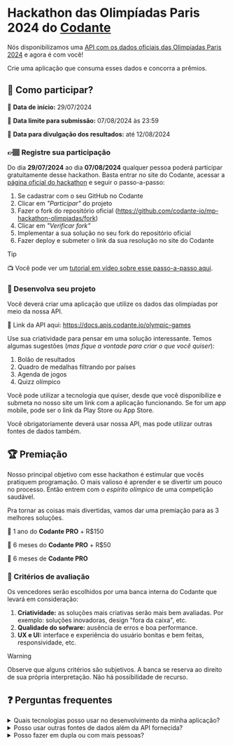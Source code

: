 # Hackathon das Olimpíadas Paris 2024 do [Codante](https://codante.io)

Nós disponibilizamos uma [API com os dados oficiais das Olimpíadas Paris 2024](https://docs.apis.codante.io/olympic-games) e agora é com você!

Crie uma aplicação que consuma esses dados e concorra a prêmios.




## 🤔 Como participar?

📅 **Data de início:** 29/07/2024

📅 **Data limite para submissão:** 07/08/2024 às 23:59

📅 **Data para divulgação dos resultados:** até 12/08/2024


### 👉🏽 Registre sua participação
Do dia **29/07/2024** ao dia **07/08/2024** qualquer pessoa poderá participar gratuitamente desse hackathon. Basta entrar no site do Codante, acessar a [página oficial do hackathon](https://codante.io/mini-projetos/hackathon-olimpiadas) e seguir o passo-a-passo:
1. Se cadastrar com o seu GitHub no Codante
2. Clicar em *"Participar"* do projeto
3. Fazer o fork do repositório oficial (https://github.com/codante-io/mp-hackathon-olimpiadas/fork)
4. Clicar em *"Verificar fork"*
5. Implementar a sua solução no seu fork do repositório oficial
6. Fazer deploy e submeter o link da sua resolução no site do Codante

> [!TIP]  
> 📺 Você pode ver um [tutorial em vídeo sobre esse passo-a-passo aqui](https://codante.io/workshops/resolucao-pagina-de-faq/participando-do-mini-projeto-no-codante).

### 🔨 Desenvolva seu projeto
Você deverá criar uma aplicação que utilize os dados das olimpíadas por meio da nossa API.

🔗 Link da API aqui: https://docs.apis.codante.io/olympic-games

Use sua criatividade para pensar em uma solução interessante. Temos algumas sugestões (*mas fique a vontade para criar o que você quiser*):
1. Bolão de resultados
2. Quadro de medalhas filtrando por países
3. Agenda de jogos
4. Quizz olímpico

Você pode utilizar a tecnologia que quiser, desde que você disponibilize e submeta no nosso site um link com a aplicação funcionando. Se for um app mobile, pode ser o link da Play Store ou App Store.

Você obrigatoriamente deverá usar nossa API, mas pode utilizar outras fontes de dados também.


## 🏆 Premiação
Nosso principal objetivo com esse hackathon é estimular que vocês pratiquem programação. O mais valioso é aprender e se divertir um pouco no processo. Então entrem com o *espírito olímpico* de uma competição saudável.

Pra tornar as coisas mais divertidas, vamos dar uma premiação para as 3 melhores soluções.

🥇 1 ano do **Codante PRO** + R$150

🥈 6 meses do **Codante PRO** + R$50

🥉 6 meses de **Codante PRO** 


### 🔎 Critérios de avaliação
Os vencedores serão escolhidos por uma banca interna do Codante que levará em consideração:

1. **Criatividade:** as soluções mais criativas serão mais bem avaliadas. Por exemplo: soluções inovadoras, design "fora da caixa", etc.
2. **Qualidade do sofware:** ausência de erros e boa performance.
3. **UX e UI:** interface e experiência do usuário bonitas e bem feitas, responsividade, etc.

> [!WARNING]  
> Observe que alguns critérios são subjetivos. A banca se reserva ao direito de sua própria interpretação. Não há possibilidade de recurso.

## ❓ Perguntas frequentes
<details>
<summary>Quais tecnologias posso usar no desenvolvimento da minha aplicação?</summary>

```
Você tem a liberdade de usar qualquer tecnologia para criar a sua aplicação, desde que ela seja acessível online. Se você desenvolver um aplicativo mobile, forneça o link da Play Store ou App Store. 
```
</details>

<details>
<summary>Posso usar outras fontes de dados além da API fornecida?</summary>

```
Sim, você pode integrar outras fontes de dados externas à sua aplicação, além da API que fornecemos. No entanto, lembre-se que o uso da nossa API é obrigatório para participar do hackathon.
```
</details>

<details>
<summary>Posso fazer em dupla ou com mais pessoas?</summary>

```
Sim. Porém somente uma resolução deverá ser submetida. O grupo será responsável em dividir a premiação internamente, tendo que escolher uma pessoa para ganhar o Codante PRO.
```
</details>
